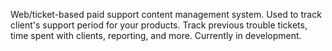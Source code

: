 Web/ticket-based paid support content management system. Used to track client's support period for your products. Track previous trouble tickets, time spent with clients, reporting, and more. Currently in development.